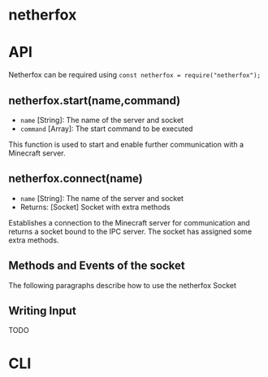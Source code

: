 # netherfox

# API
Netherfox can be required using `const netherfox = require("netherfox");`

## netherfox.start(name,command)
* `name` [String]: The name of the server and socket
* `command` [Array]: The start command to be executed

This function is used to start and enable further communication with a Minecraft server.

## netherfox.connect(name)
* `name` [String]: The name of the server and socket
* Returns: [Socket] Socket with extra methods

Establishes a connection to the Minecraft server for communication and returns a socket bound to the IPC server. The socket has assigned some extra methods.

## Methods and Events of the socket
The following paragraphs describe how to use the netherfox Socket

## Writing Input
TODO

# CLI